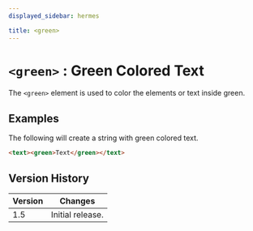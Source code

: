 ```yaml
---
displayed_sidebar: hermes

title: <green>
---
```


# `<green>` : Green Colored Text

The `<green>` element is used to color the elements or text inside green.

## Examples

The following will create a string with green colored text.

```html
<text><green>Text</green></text>
```

## Version History

| Version | Changes |
|---------| ------- |
| 1.5     | Initial release. |